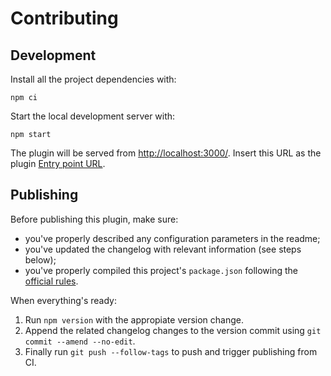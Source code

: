 # Contributing

## Development

Install all the project dependencies with:

```
npm ci
```

Start the local development server with:

```
npm start
```

The plugin will be served from [http://localhost:3000/](http://localhost:3000/). Insert this URL as the plugin [Entry point URL](https://www.datocms.com/docs/plugins/creating-a-new-plugin/).

## Publishing

Before publishing this plugin, make sure:
* you've properly described any configuration parameters in the readme;
* you've updated the changelog with relevant information (see steps below);
* you've properly compiled this project's `package.json` following the [official rules](https://www.datocms.com/docs/plugin-sdk/publishing-to-marketplace).

When everything's ready:
1. Run `npm version` with the appropiate version change.
1. Append the related changelog changes to the version commit using `git commit --amend --no-edit`.
1. Finally run `git push --follow-tags` to push and trigger publishing from CI.
